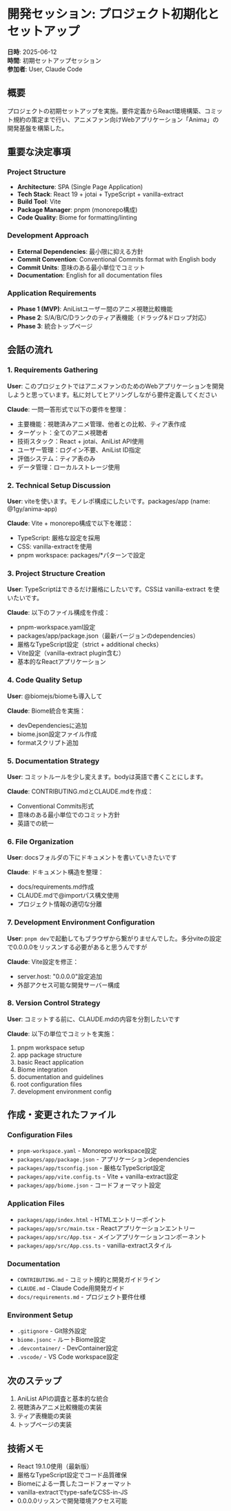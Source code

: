# 開発セッション: プロジェクト初期化とセットアップ

**日時**: 2025-06-12  
**時間**: 初期セットアップセッション  
**参加者**: User, Claude Code

## 概要

プロジェクトの初期セットアップを実施。要件定義からReact環境構築、コミット規約の策定まで行い、アニメファン向けWebアプリケーション「Anima」の開発基盤を構築した。

## 重要な決定事項

### Project Structure
- **Architecture**: SPA (Single Page Application)
- **Tech Stack**: React 19 + jotai + TypeScript + vanilla-extract
- **Build Tool**: Vite
- **Package Manager**: pnpm (monorepo構成)
- **Code Quality**: Biome for formatting/linting

### Development Approach
- **External Dependencies**: 最小限に抑える方針
- **Commit Convention**: Conventional Commits format with English body
- **Commit Units**: 意味のある最小単位でコミット
- **Documentation**: English for all documentation files

### Application Requirements
- **Phase 1 (MVP)**: AniListユーザー間のアニメ視聴比較機能
- **Phase 2**: S/A/B/C/Dランクのティア表機能（ドラッグ&ドロップ対応）
- **Phase 3**: 統合トップページ

## 会話の流れ

### 1. Requirements Gathering
**User**: このプロジェクトではアニメファンのためのWebアプリケーションを開発しようと思っています。私に対してヒアリングしながら要件定義してください

**Claude**: 一問一答形式で以下の要件を整理：
- 主要機能：視聴済みアニメ管理、他者との比較、ティア表作成
- ターゲット：全てのアニメ視聴者
- 技術スタック：React + jotai、AniList API使用
- ユーザー管理：ログイン不要、AniList ID指定
- 評価システム：ティア表のみ
- データ管理：ローカルストレージ使用

### 2. Technical Setup Discussion
**User**: viteを使います。モノレポ構成にしたいです。packages/app (name: @1gy/anima-app)

**Claude**: Vite + monorepo構成で以下を確認：
- TypeScript: 厳格な設定を採用
- CSS: vanilla-extractを使用
- pnpm workspace: packages/*パターンで設定

### 3. Project Structure Creation
**User**: TypeScriptはできるだけ厳格にしたいです。CSSは vanilla-extract を使いたいです。

**Claude**: 以下のファイル構成を作成：
- pnpm-workspace.yaml設定
- packages/app/package.json（最新バージョンのdependencies）
- 厳格なTypeScript設定（strict + additional checks）
- Vite設定（vanilla-extract plugin含む）
- 基本的なReactアプリケーション

### 4. Code Quality Setup
**User**: @biomejs/biomeも導入して

**Claude**: Biome統合を実施：
- devDependenciesに追加
- biome.json設定ファイル作成
- formatスクリプト追加

### 5. Documentation Strategy
**User**: コミットルールを少し変えます。bodyは英語で書くことにします。

**Claude**: CONTRIBUTING.mdとCLAUDE.mdを作成：
- Conventional Commits形式
- 意味のある最小単位でのコミット方針
- 英語での統一

### 6. File Organization
**User**: docsフォルダの下にドキュメントを書いていきたいです

**Claude**: ドキュメント構造を整理：
- docs/requirements.md作成
- CLAUDE.mdで@importパス構文使用
- プロジェクト情報の適切な分離

### 7. Development Environment Configuration
**User**: `pnpm dev`で起動してもブラウザから繋がりませんでした。多分viteの設定で0.0.0.0をリッスンする必要があると思うんですが

**Claude**: Vite設定を修正：
- server.host: "0.0.0.0"設定追加
- 外部アクセス可能な開発サーバー構成

### 8. Version Control Strategy
**User**: コミットする前に、CLAUDE.mdの内容を分割したいです

**Claude**: 以下の単位でコミットを実施：
1. pnpm workspace setup
2. app package structure
3. basic React application
4. Biome integration
5. documentation and guidelines
6. root configuration files
7. development environment config

## 作成・変更されたファイル

### Configuration Files
- `pnpm-workspace.yaml` - Monorepo workspace設定
- `packages/app/package.json` - アプリケーションdependencies
- `packages/app/tsconfig.json` - 厳格なTypeScript設定
- `packages/app/vite.config.ts` - Vite + vanilla-extract設定
- `packages/app/biome.json` - コードフォーマット設定

### Application Files
- `packages/app/index.html` - HTMLエントリーポイント
- `packages/app/src/main.tsx` - Reactアプリケーションエントリー
- `packages/app/src/App.tsx` - メインアプリケーションコンポーネント
- `packages/app/src/App.css.ts` - vanilla-extractスタイル

### Documentation
- `CONTRIBUTING.md` - コミット規約と開発ガイドライン
- `CLAUDE.md` - Claude Code用開発ガイド
- `docs/requirements.md` - プロジェクト要件仕様

### Environment Setup
- `.gitignore` - Git除外設定
- `biome.jsonc` - ルートBiome設定
- `.devcontainer/` - DevContainer設定
- `.vscode/` - VS Code workspace設定

## 次のステップ
1. AniList APIの調査と基本的な統合
2. 視聴済みアニメ比較機能の実装
3. ティア表機能の実装
4. トップページの実装

## 技術メモ
- React 19.1.0使用（最新版）
- 厳格なTypeScript設定でコード品質確保
- Biomeによる一貫したコードフォーマット
- vanilla-extractでtype-safeなCSS-in-JS
- 0.0.0.0リッスンで開発環境アクセス可能